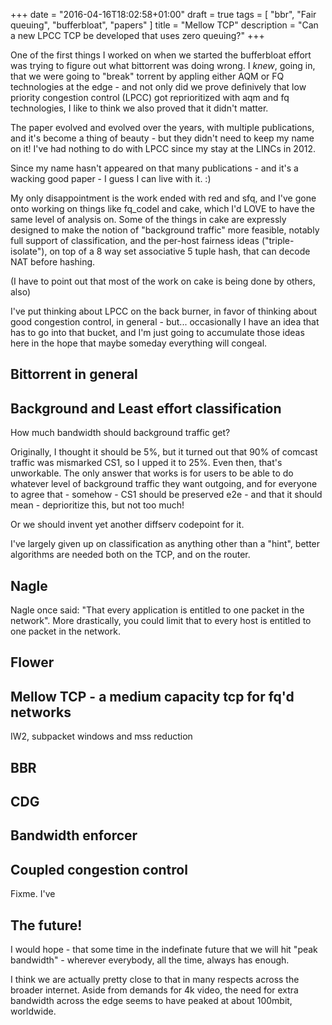 +++
date = "2016-04-16T18:02:58+01:00"
draft = true
tags = [ "bbr", "Fair queuing", "bufferbloat", "papers" ]
title = "Mellow TCP"
description = "Can a new LPCC TCP be developed that uses zero queuing?"
+++

One of the first things I worked on when we started the bufferbloat effort
was trying to figure out what bittorrent was doing wrong. I *knew*, going
in, that we were going to "break" torrent by appling either AQM or FQ technologies
at the edge - and not only did we prove definively that low priority 
congestion control (LPCC) got reprioritized with aqm and fq technologies,
I like to think we also proved that it didn't matter.

The paper evolved and evolved over the years, with multiple publications,
and it's become a thing of beauty - but they didn't need to keep my name
on it! I've had nothing to do with LPCC since my stay at the LINCs in 2012.

Since my name hasn't appeared on that many publications - and it's a wacking
good paper - I guess I can live with it. :)

My only disappointment is the work ended with red and sfq, and I've
gone onto working on things like fq_codel and cake, which I'd LOVE
to have the same level of analysis on. Some of the things in cake
are expressly designed to make the notion of "background traffic" more
feasible, notably full support of classification, and the per-host
fairness ideas ("triple-isolate"), on top of a 8 way set associative 
5 tuple hash, that can decode NAT before hashing.

(I have to point out that most of the work on cake is being done by others,
also)

I've put thinking about LPCC on the back burner, in favor of thinking
about good congestion control, in general - but...
occasionally I have an idea that has to go into that bucket,
and I'm just going to accumulate those ideas here in the hope that maybe
someday everything will congeal.

## Bittorrent in general


## Background and Least effort classification

How much bandwidth should background traffic get?

Originally, I thought it should be 5%, but it turned out that 90% of
comcast traffic was mismarked CS1, so I upped it to 25%. Even then,
that's unworkable. The only answer that works is for users to be able
to do whatever level of background traffic they want outgoing, and for
everyone to agree that - somehow - CS1 should be preserved e2e - and
that it should mean - deprioritize this, but not too much!

Or we should invent yet another diffserv codepoint for it.

I've largely given up on classification as anything other than a "hint",
better algorithms are needed both on the TCP, and on the router.

## Nagle

Nagle once said: "That every application is entitled to one packet in the
network". More drastically, you could limit that to every host is entitled
to one packet in the network.

## Flower

## Mellow TCP - a medium capacity tcp for fq'd networks

IW2, subpacket windows and mss reduction

## BBR

## CDG

## Bandwidth enforcer

## Coupled congestion control

Fixme. I've

## The future!

I would hope - that some time in the indefinate future that we will 
hit "peak bandwidth" - wherever everybody, all the time, always has enough.

I think we are actually pretty close to that in many respects across the
broader internet. Aside from demands for 4k video, the need for extra
bandwidth across the edge seems to have peaked at about 100mbit, worldwide.
